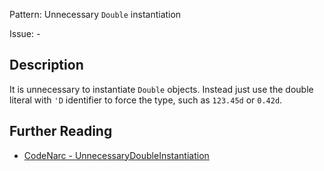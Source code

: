 Pattern: Unnecessary `Double` instantiation

Issue: -

## Description

It is unnecessary to instantiate `Double` objects. Instead just use the double literal with `'D` identifier to force the type, such as `123.45d` or `0.42d`.

## Further Reading

* [CodeNarc - UnnecessaryDoubleInstantiation](http://codenarc.sourceforge.net/codenarc-rules-unnecessary.html#UnnecessaryDoubleInstantiation)